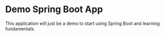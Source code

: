 # Demo Spring Boot App

This application will just be a demo to start using Spring Boot and learning fundamentals. 
